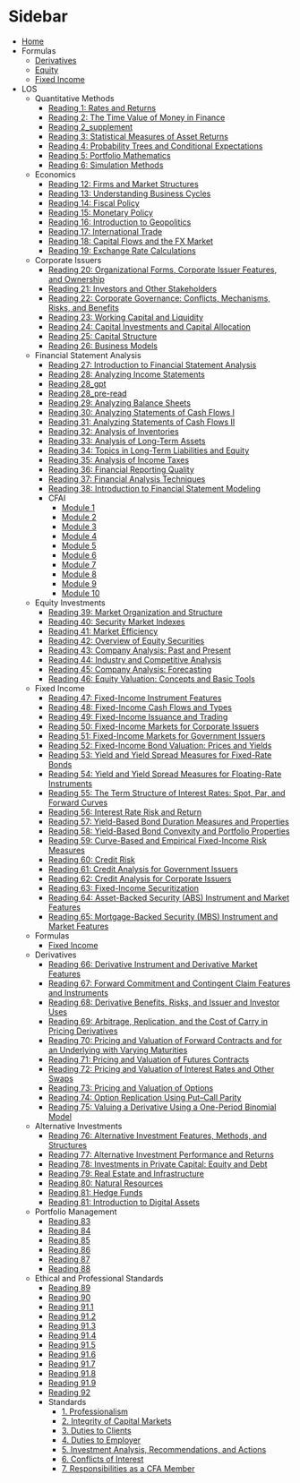 # Sidebar

- [Home](/README.md)
- Formulas
  - [Derivatives](Formulas/Derivatives.md)
  - [Equity](Formulas/Equity.md)
  - [Fixed Income](Formulas/Fixed%20Income.md)
- LOS
  - Quantitative Methods
    - [Reading 1: Rates and Returns](LOS/PM/Reading%201.md)
    - [Reading 2: The Time Value of Money in Finance](LOS/PM/Reading%202.md)
    - [Reading 2_supplement](LOS/PM/Reading%202_supplement.md)
    - [Reading 3: Statistical Measures of Asset Returns](LOS/PM/Reading%203.md)
    - [Reading 4: Probability Trees and Conditional Expectations](LOS/PM/Reading%204.md)
    - [Reading 5: Portfolio Mathematics](LOS/PM/Reading%205.md)
    - [Reading 6: Simulation Methods](LOS/PM/Reading%206.md)
  - Economics
    - [Reading 12: Firms and Market Structures](LOS/Economics/Reading%2012.md)
    - [Reading 13: Understanding Business Cycles](LOS/Economics/Reading%2013.md)
    - [Reading 14: Fiscal Policy](LOS/Economics/Reading%2014.md)
    - [Reading 15: Monetary Policy](LOS/Economics/Reading%2015.md)
    - [Reading 16: Introduction to Geopolitics](LOS/Economics/Reading%2016.md)
    - [Reading 17: International Trade](LOS/Economics/Reading%2017.md)
    - [Reading 18: Capital Flows and the FX Market](LOS/Economics/Reading%2018.md)
    - [Reading 19: Exchange Rate Calculations](LOS/Economics/Reading%2019.md)
  - Corporate Issuers
    - [Reading 20: Organizational Forms, Corporate Issuer Features, and Ownership](LOS/Corporate%20Issuer/Reading%2020.md)
    - [Reading 21: Investors and Other Stakeholders](LOS/Corporate%20Issuer/Reading%2021.md)
    - [Reading 22: Corporate Governance: Conflicts, Mechanisms, Risks, and Benefits](LOS/Corporate%20Issuer/Reading%2022.md)
    - [Reading 23: Working Capital and Liquidity](LOS/Corporate%20Issuer/Reading%2023.md)
    - [Reading 24: Capital Investments and Capital Allocation](LOS/Corporate%20Issuer/Reading%2024.md)
    - [Reading 25: Capital Structure](LOS/Corporate%20Issuer/Reading%2025.md)
    - [Reading 26: Business Models](LOS/Corporate%20Issuer/Reading%2026.md)
  - Financial Statement Analysis
    - [Reading 27: Introduction to Financial Statement Analysis](LOS/FRA/Reading%2027.md)
    - [Reading 28: Analyzing Income Statements](LOS/FRA/Reading%2028.md)
    - [Reading 28_gpt](LOS/FRA/Reading%2028_gpt.md)
    - [Reading 28_pre-read](LOS/FRA/Reading%2028_pre-read.md)
    - [Reading 29: Analyzing Balance Sheets](LOS/FRA/Reading%2029.md)
    - [Reading 30: Analyzing Statements of Cash Flows I](LOS/FRA/Reading%2030.md)
    - [Reading 31: Analyzing Statements of Cash Flows II](LOS/FRA/Reading%2031.md)
    - [Reading 32: Analysis of Inventories](LOS/FRA/Reading%2032.md)
    - [Reading 33: Analysis of Long-Term Assets](LOS/FRA/Reading%2033.md)
    - [Reading 34: Topics in Long-Term Liabilities and Equity](LOS/FRA/Reading%2034.md)
    - [Reading 35: Analysis of Income Taxes](LOS/FRA/Reading%2035.md)
    - [Reading 36: Financial Reporting Quality](LOS/FRA/Reading%2036.md)
    - [Reading 37: Financial Analysis Techniques](LOS/FRA/Reading%2037.md)
    - [Reading 38: Introduction to Financial Statement Modeling](LOS/FRA/Reading%2038.md)
    - CFAI
      - [Module 1](LOS/FRA/CFAI/Module%201.md)
      - [Module 2](LOS/FRA/CFAI/Module%202.md)
      - [Module 3](LOS/FRA/CFAI/Module%203.md)
      - [Module 4](LOS/FRA/CFAI/Module%204.md)
      - [Module 5](LOS/FRA/CFAI/Module%205.md)
      - [Module 6](LOS/FRA/CFAI/Module%206.md)
      - [Module 7](LOS/FRA/CFAI/Module%207.md)
      - [Module 8](LOS/FRA/CFAI/Module%208.md)
      - [Module 9](LOS/FRA/CFAI/Module%209.md)
      - [Module 10](LOS/FRA/CFAI/Module%2010.md)
  - Equity Investments
    - [Reading 39: Market Organization and Structure](LOS/Equity/Reading%2039.md)
    - [Reading 40: Security Market Indexes](LOS/Equity/Reading%2040.md)
    - [Reading 41: Market Efficiency](LOS/Equity/Reading%2041.md)
    - [Reading 42: Overview of Equity Securities](LOS/Equity/Reading%2042.md)
    - [Reading 43: Company Analysis: Past and Present](LOS/Equity/Reading%2043.md)
    - [Reading 44: Industry and Competitive Analysis](LOS/Equity/Reading%2044.md)
    - [Reading 45: Company Analysis: Forecasting](LOS/Equity/Reading%2045.md)
    - [Reading 46: Equity Valuation: Concepts and Basic Tools](LOS/Equity/Reading%2046.md)
  - Fixed Income
    - [Reading 47: Fixed-Income Instrument Features](LOS/Fixed%20Income/Reading%2047.md)
    - [Reading 48: Fixed-Income Cash Flows and Types](LOS/Fixed%20Income/Reading%2048.md)
    - [Reading 49: Fixed-Income Issuance and Trading](LOS/Fixed%20Income/Reading%2049.md)
    - [Reading 50: Fixed-Income Markets for Corporate Issuers](LOS/Fixed%20Income/Reading%2050.md)
    - [Reading 51: Fixed-Income Markets for Government Issuers](LOS/Fixed%20Income/Reading%2051.md)
    - [Reading 52: Fixed-Income Bond Valuation: Prices and Yields](LOS/Fixed%20Income/Reading%2052.md)
    - [Reading 53: Yield and Yield Spread Measures for Fixed-Rate Bonds](LOS/Fixed%20Income/Reading%2053.md)
    - [Reading 54: Yield and Yield Spread Measures for Floating-Rate Instruments](LOS/Fixed%20Income/Reading%2054.md)
    - [Reading 55: The Term Structure of Interest Rates: Spot, Par, and Forward Curves](LOS/Fixed%20Income/Reading%2055.md)
    - [Reading 56: Interest Rate Risk and Return](LOS/Fixed%20Income/Reading%2056.md)
    - [Reading 57: Yield-Based Bond Duration Measures and Properties](LOS/Fixed%20Income/Reading%2057.md)
    - [Reading 58: Yield-Based Bond Convexity and Portfolio Properties](LOS/Fixed%20Income/Reading%2058.md)
    - [Reading 59: Curve-Based and Empirical Fixed-Income Risk Measures](LOS/Fixed%20Income/Reading%2059.md)
    - [Reading 60: Credit Risk](LOS/Fixed%20Income/Reading%2060.md)
    - [Reading 61: Credit Analysis for Government Issuers](LOS/Fixed%20Income/Reading%2061.md)
    - [Reading 62: Credit Analysis for Corporate Issuers](LOS/Fixed%20Income/Reading%2062.md)
    - [Reading 63: Fixed-Income Securitization](LOS/Fixed%20Income/Reading%2063.md)
    - [Reading 64: Asset-Backed Security (ABS) Instrument and Market Features](LOS/Fixed%20Income/Reading%2064.md)
    - [Reading 65: Mortgage-Backed Security (MBS) Instrument and Market Features](LOS/Fixed%20Income/Reading%2065.md)
  - Formulas
    - [Fixed Income](Formulas/Fixed%20Income.md)
  - Derivatives
    - [Reading 66: Derivative Instrument and Derivative Market Features](LOS/Derivatives/Reading%2066.md)
    - [Reading 67: Forward Commitment and Contingent Claim Features and Instruments](LOS/Derivatives/Reading%2067.md)
    - [Reading 68: Derivative Benefits, Risks, and Issuer and Investor Uses](LOS/Derivatives/Reading%2068.md)
    - [Reading 69: Arbitrage, Replication, and the Cost of Carry in Pricing Derivatives](LOS/Derivatives/Reading%2069.md)
    - [Reading 70: Pricing and Valuation of Forward Contracts and for an Underlying with Varying Maturities](LOS/Derivatives/Reading%2070.md)
    - [Reading 71: Pricing and Valuation of Futures Contracts](LOS/Derivatives/Reading%2071.md)
    - [Reading 72: Pricing and Valuation of Interest Rates and Other Swaps](LOS/Derivatives/Reading%2072.md)
    - [Reading 73: Pricing and Valuation of Options](LOS/Derivatives/Reading%2073.md)
    - [Reading 74: Option Replication Using Put–Call Parity](LOS/Derivatives/Reading%2074.md)
    - [Reading 75: Valuing a Derivative Using a One-Period Binomial Model](LOS/Derivatives/Reading%2075.md)
  - Alternative Investments
    - [Reading 76: Alternative Investment Features, Methods, and Structures](LOS/Alts/Reading%2076.md)
    - [Reading 77: Alternative Investment Performance and Returns](LOS/Alts/Reading%2077.md)
    - [Reading 78: Investments in Private Capital: Equity and Debt](LOS/Alts/Reading%2078.md)
    - [Reading 79: Real Estate and Infrastructure](LOS/Alts/Reading%2079.md)
    - [Reading 80: Natural Resources](LOS/Alts/Reading%2080.md)
    - [Reading 81: Hedge Funds](LOS/Alts/Reading%2081.md)
    - [Reading 81: Introduction to Digital Assets](LOS/Alts/Reading%2082.md)
  - Portfolio Management
    - [Reading 83](LOS/PM/Reading%2083.md)
    - [Reading 84](LOS/PM/Reading%2084.md)
    - [Reading 85](LOS/PM/Reading%2085.md)
    - [Reading 86](LOS/PM/Reading%2086.md)
    - [Reading 87](LOS/PM/Reading%2087.md)
    - [Reading 88](LOS/PM/Reading%2088.md)
  - Ethical and Professional Standards
    - [Reading 89](LOS/Ethics/Reading%2089.md)
    - [Reading 90](LOS/Ethics/Reading%2090.md)
    - [Reading 91.1](LOS/Ethics/Reading%2091.1.md)
    - [Reading 91.2](LOS/Ethics/Reading%2091.2.md)
    - [Reading 91.3](LOS/Ethics/Reading%2091.3.md)
    - [Reading 91.4](LOS/Ethics/Reading%2091.4.md)
    - [Reading 91.5](LOS/Ethics/Reading%2091.5.md)
    - [Reading 91.6](LOS/Ethics/Reading%2091.6.md)
    - [Reading 91.7](LOS/Ethics/Reading%2091.7.md)
    - [Reading 91.8](LOS/Ethics/Reading%2091.8.md)
    - [Reading 91.9](LOS/Ethics/Reading%2091.9.md)
    - [Reading 92](LOS/Ethics/Reading%2092.md)
    - Standards
      - [1. Professionalism](LOS/Standards/1_Professionalism.md)
      - [2. Integrity of Capital Markets](LOS/Standards/2_Integritiy_of_capital_markets.md)
      - [3. Duties to Clients](LOS/Standards/3_Duties_to_clients.md)
      - [4. Duties to Employer](LOS/Standards/4_Duties_to_employer.md)
      - [5. Investment Analysis, Recommendations, and Actions](LOS/Standards/5_Investment_analysis_recomm_actions.md)
      - [6. Conflicts of Interest](LOS/Standards/6_conflict_of_interest.md)
      - [7. Responsibilities as a CFA Member](LOS/Standards/7_Responsibilities_cfa_member.md)
